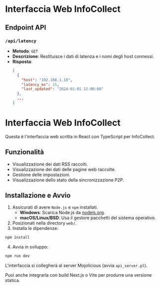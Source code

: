 # Interfaccia Web InfoCollect

## Endpoint API

### `/api/latency`
- **Metodo**: `GET`
- **Descrizione**: Restituisce i dati di latenza e i nomi degli host connessi.
- **Risposta**:
  ```json
  [
    {
      "host": "192.168.1.10",
      "latency_ms": 15,
      "last_updated": "2024-01-01 12:00:00"
    },
    ...
  ]
  ```

# Interfaccia Web InfoCollect

Questa è l'interfaccia web scritta in React con TypeScript per InfoCollect.

## Funzionalità

- Visualizzazione dei dati RSS raccolti.
- Visualizzazione dei dati delle pagine web raccolte.
- Gestione delle impostazioni.
- Visualizzazione dello stato della sincronizzazione P2P.

## Installazione e Avvio

1. Assicurati di avere `Node.js` e `npm` installati.
   - **Windows**: Scarica Node.js da [nodejs.org](https://nodejs.org).
   - **macOS/Linux/BSD**: Usa il gestore pacchetti del sistema operativo.
2. Posizionati nella directory `web/`.
3. Installa le dipendenze:

```bash
npm install
```

4. Avvia in sviluppo:

```bash
npm run dev
```

L'interfaccia si collegherà al server Mojolicious (avvia `api_server.pl`).

Puoi anche integrarla con build Next.js o Vite per produrre una versione statica.
